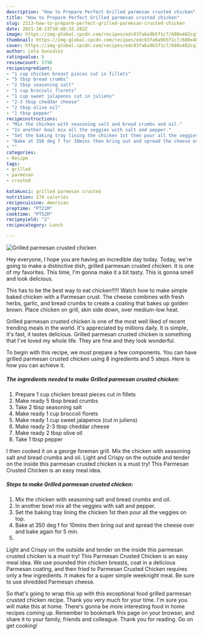 ```yaml
---
description: "How to Prepare Perfect Grilled parmesan crusted chicken"
title: "How to Prepare Perfect Grilled parmesan crusted chicken"
slug: 2213-how-to-prepare-perfect-grilled-parmesan-crusted-chicken
date: 2021-10-23T10:48:33.282Z
image: https://img-global.cpcdn.com/recipes/edc03fa6a9b5f1c7/680x482cq70/grilled-parmesan-crusted-chicken-recipe-main-photo.jpg
thumbnail: https://img-global.cpcdn.com/recipes/edc03fa6a9b5f1c7/680x482cq70/grilled-parmesan-crusted-chicken-recipe-main-photo.jpg
cover: https://img-global.cpcdn.com/recipes/edc03fa6a9b5f1c7/680x482cq70/grilled-parmesan-crusted-chicken-recipe-main-photo.jpg
author: Lela Gonzalez
ratingvalue: 5
reviewcount: 5798
recipeingredient:
- "1 cup chicken breast pieces cut in fillets"
- "5 tbsp bread crumbs"
- "2 tbsp seasoning salt"
- "1 cup broccoli florets"
- "1 cup sweet jalapenos cut in juliens"
- "2-3 tbsp cheddar cheese"
- "2 tbsp olive oil"
- "1 tbsp pepper"
recipeinstructions:
- "Mix the chicken with seasoning salt and bread crumbs and oil."
- "In another bowl mix all the veggies with salt and pepper."
- "Set the baking tray lining the chicken 1st then pour all the veggies on top."
- "Bake at 350 deg f for 10mins then bring out and spread the cheese over and bake again for 5 min."
- ""
categories:
- Recipe
tags:
- grilled
- parmesan
- crusted

katakunci: grilled parmesan crusted 
nutrition: 274 calories
recipecuisine: American
preptime: "PT21M"
cooktime: "PT52M"
recipeyield: "2"
recipecategory: Lunch

---
```



![Grilled parmesan crusted chicken](https://img-global.cpcdn.com/recipes/edc03fa6a9b5f1c7/680x482cq70/grilled-parmesan-crusted-chicken-recipe-main-photo.jpg)

Hey everyone, I hope you are having an incredible day today. Today, we're going to make a distinctive dish, grilled parmesan crusted chicken. It is one of my favorites. This time, I'm gonna make it a bit tasty. This is gonna smell and look delicious.

This has to be the best way to eat chicken!!!!! Watch how to make simple baked chicken with a Parmesan crust. The cheese combines with fresh herbs, garlic, and bread crumbs to create a coating that bakes up golden brown. Place chicken on grill, skin side down, over medium-low heat.

Grilled parmesan crusted chicken is one of the most well liked of recent trending meals in the world. It's appreciated by millions daily. It is simple, it's fast, it tastes delicious. Grilled parmesan crusted chicken is something that I've loved my whole life. They are fine and they look wonderful.


To begin with this recipe, we must prepare a few components. You can have grilled parmesan crusted chicken using 8 ingredients and 5 steps. Here is how you can achieve it.

<!--inarticleads1-->

##### The ingredients needed to make Grilled parmesan crusted chicken:

1. Prepare 1 cup chicken breast pieces cut in fillets
1. Make ready 5 tbsp bread crumbs
1. Take 2 tbsp seasoning salt
1. Make ready 1 cup broccoli florets
1. Make ready 1 cup sweet jalapenos (cut in juliens)
1. Make ready 2-3 tbsp cheddar cheese
1. Make ready 2 tbsp olive oil
1. Take 1 tbsp pepper


I then cooked it on a george foreman grill. Mix the chicken with seasoning salt and bread crumbs and oil. Light and Crispy on the outside and tender on the inside this parmesan crusted chicken is a must try! This Parmesan Crusted Chicken is an easy meal idea. 

<!--inarticleads2-->

##### Steps to make Grilled parmesan crusted chicken:

1. Mix the chicken with seasoning salt and bread crumbs and oil.
1. In another bowl mix all the veggies with salt and pepper.
1. Set the baking tray lining the chicken 1st then pour all the veggies on top.
1. Bake at 350 deg f for 10mins then bring out and spread the cheese over and bake again for 5 min.
1. 


Light and Crispy on the outside and tender on the inside this parmesan crusted chicken is a must try! This Parmesan Crusted Chicken is an easy meal idea. We use pounded thin chicken breasts, coat in a delicious Parmesan coating, and then fried to Parmesan Crusted Chicken requires only a few ingredients. It makes for a super simple weeknight meal. Be sure to use shredded Parmesan cheese. 

So that's going to wrap this up with this exceptional food grilled parmesan crusted chicken recipe. Thank you very much for your time. I'm sure you will make this at home. There's gonna be more interesting food in home recipes coming up. Remember to bookmark this page on your browser, and share it to your family, friends and colleague. Thank you for reading. Go on get cooking!
